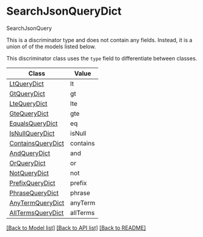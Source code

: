 # SearchJsonQueryDict

SearchJsonQuery

This is a discriminator type and does not contain any fields. Instead, it is a union
of of the models listed below.

This discriminator class uses the `type` field to differentiate between classes.

| Class | Value
| ------------ | -------------
[LtQueryDict](LtQueryDict.md) | lt
[GtQueryDict](GtQueryDict.md) | gt
[LteQueryDict](LteQueryDict.md) | lte
[GteQueryDict](GteQueryDict.md) | gte
[EqualsQueryDict](EqualsQueryDict.md) | eq
[IsNullQueryDict](IsNullQueryDict.md) | isNull
[ContainsQueryDict](ContainsQueryDict.md) | contains
[AndQueryDict](AndQueryDict.md) | and
[OrQueryDict](OrQueryDict.md) | or
[NotQueryDict](NotQueryDict.md) | not
[PrefixQueryDict](PrefixQueryDict.md) | prefix
[PhraseQueryDict](PhraseQueryDict.md) | phrase
[AnyTermQueryDict](AnyTermQueryDict.md) | anyTerm
[AllTermsQueryDict](AllTermsQueryDict.md) | allTerms


[[Back to Model list]](../../README.md#models-v2-link) [[Back to API list]](../../README.md#documentation-for-api-endpoints) [[Back to README]](../../README.md)
